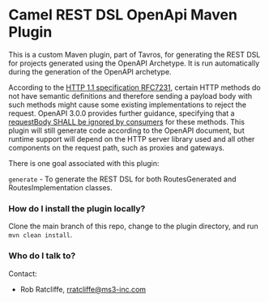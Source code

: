 # Camel REST DSL OpenApi Maven Plugin

This is a custom Maven plugin, part of Tavros, for generating the REST DSL for projects generated using the OpenAPI Archetype. It is run automatically during the generation of the OpenAPI archetype.

According to the [HTTP 1.1 specification RFC7231](https://tools.ietf.org/html/rfc7231#section-4.3.1), certain HTTP methods do not have semantic definitions and therefore sending a payload body with such methods might cause some existing implementations to reject the request. OpenAPI 3.0.0 provides further guidance, specifying that a [requestBody SHALL be ignored by consumers](https://github.com/OAI/OpenAPI-Specification/blob/master/versions/3.0.0.md#fixed-fields-8) for these methods. This plugin will still generate code according to the OpenAPI document, but runtime support will depend on the HTTP server library used and all other components on the request path, such as proxies and gateways.

There is one goal associated with this plugin:

`generate` - To generate the REST DSL for both RoutesGenerated and RoutesImplementation classes.

### How do I install the plugin locally? ###

Clone the main branch of this repo, change to the plugin directory, and run `mvn clean install`.

### Who do I talk to? ###

Contact:

* Rob Ratcliffe, rratcliffe@ms3-inc.com